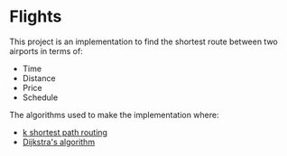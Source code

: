 # Flights

This project is an implementation to find the shortest route between two airports in terms of:

* Time
* Distance
* Price
* Schedule


The algorithms used to make the implementation where:

* [k shortest path routing](https://en.wikipedia.org/wiki/K_shortest_path_routing)
* [Dijkstra's algorithm](https://en.wikipedia.org/wiki/Dijkstra%27s_algorithm)
